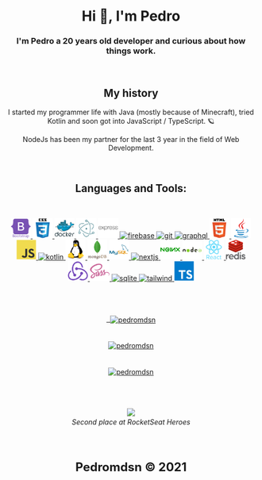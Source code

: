 <h1 align="center">Hi 👋, I'm Pedro</h1>
<h3 align="center">I'm Pedro a 20 years old developer and curious about how things work.</h3>
<br />
<h2 align="center">My history</h2>
<p align="center">
    I started my programmer life with Java (mostly because of Minecraft), tried Kotlin and soon got into JavaScript / TypeScript. 🪐
</p>
<p align="center">
    NodeJs has been my partner for the last 3 year in the field of Web Development.
</p>
<br />
<h2 align="center">Languages and Tools:</h2>
<br />
<p align="center">
    <a href="https://www.gnu.org/software/bash/" target="_blank"> <img src="https://raw.githubusercontent.com/devicons/devicon/master/icons/bootstrap/bootstrap-plain-wordmark.svg" alt="bootstrap" width="40" height="40" /> </a>
    <a href="https://www.w3schools.com/css/" target="_blank"> <img src="https://raw.githubusercontent.com/devicons/devicon/master/icons/css3/css3-original-wordmark.svg" alt="css3" width="40" height="40" /> </a>
    <a href="https://www.docker.com/" target="_blank"> <img src="https://raw.githubusercontent.com/devicons/devicon/master/icons/docker/docker-original-wordmark.svg" alt="docker" width="40" height="40" /> </a>
    <a href="https://www.electronjs.org" target="_blank"> <img src="https://raw.githubusercontent.com/devicons/devicon/master/icons/electron/electron-original.svg" alt="electron" width="40" height="40" /> </a>
    <a href="https://expressjs.com" target="_blank"> <img src="https://raw.githubusercontent.com/devicons/devicon/master/icons/express/express-original-wordmark.svg" alt="express" width="40" height="40" /> </a>
    <a href="https://firebase.google.com/" target="_blank"> <img src="https://www.vectorlogo.zone/logos/firebase/firebase-icon.svg" alt="firebase" width="40" height="40" /> </a>
    <a href="https://git-scm.com/" target="_blank"> <img src="https://www.vectorlogo.zone/logos/git-scm/git-scm-icon.svg" alt="git" width="40" height="40" /> </a>
    <a href="https://graphql.org" target="_blank"> <img src="https://www.vectorlogo.zone/logos/graphql/graphql-icon.svg" alt="graphql" width="40" height="40" /> </a>
    <a href="https://www.w3.org/html/" target="_blank"> <img src="https://raw.githubusercontent.com/devicons/devicon/master/icons/html5/html5-original-wordmark.svg" alt="html5" width="40" height="40" /> </a>
    <a href="https://www.java.com" target="_blank"> <img src="https://raw.githubusercontent.com/devicons/devicon/master/icons/java/java-original.svg" alt="java" width="40" height="40" /> </a>
    <a href="https://developer.mozilla.org/en-US/docs/Web/JavaScript" target="_blank">
        <img src="https://raw.githubusercontent.com/devicons/devicon/master/icons/javascript/javascript-original.svg" alt="javascript" width="40" height="40" />
    </a>
    <a href="https://kotlinlang.org" target="_blank"> <img src="https://www.vectorlogo.zone/logos/kotlinlang/kotlinlang-icon.svg" alt="kotlin" width="40" height="40" /> </a>
    <a href="https://www.linux.org/" target="_blank"> <img src="https://raw.githubusercontent.com/devicons/devicon/master/icons/linux/linux-original.svg" alt="linux" width="40" height="40" /> </a>
    <a href="https://www.mongodb.com/" target="_blank"> <img src="https://raw.githubusercontent.com/devicons/devicon/master/icons/mongodb/mongodb-original-wordmark.svg" alt="mongodb" width="40" height="40" /> </a>
    <a href="https://www.mysql.com/" target="_blank"> <img src="https://raw.githubusercontent.com/devicons/devicon/master/icons/mysql/mysql-original-wordmark.svg" alt="mysql" width="40" height="40" /> </a>
    <a href="https://nextjs.org/" target="_blank"> <img src="https://cdn.worldvectorlogo.com/logos/nextjs-3.svg" alt="nextjs" width="40" height="40" /> </a>
    <a href="https://www.nginx.com" target="_blank"> <img src="https://raw.githubusercontent.com/devicons/devicon/master/icons/nginx/nginx-original.svg" alt="nginx" width="40" height="40" /> </a>
    <a href="https://nodejs.org" target="_blank"> <img src="https://raw.githubusercontent.com/devicons/devicon/master/icons/nodejs/nodejs-original-wordmark.svg" alt="nodejs" width="40" height="40" /> </a>
    <a href="https://reactjs.org/" target="_blank"> <img src="https://raw.githubusercontent.com/devicons/devicon/master/icons/react/react-original-wordmark.svg" alt="react" width="40" height="40" /> </a>
    <a href="https://redis.io" target="_blank"> <img src="https://raw.githubusercontent.com/devicons/devicon/master/icons/redis/redis-original-wordmark.svg" alt="redis" width="40" height="40" /> </a>
    <a href="https://redux.js.org" target="_blank"> <img src="https://raw.githubusercontent.com/devicons/devicon/master/icons/redux/redux-original.svg" alt="redux" width="40" height="40" /> </a>
    <a href="https://sass-lang.com" target="_blank"> <img src="https://raw.githubusercontent.com/devicons/devicon/master/icons/sass/sass-original.svg" alt="sass" width="40" height="40" /> </a>
    <a href="https://www.sqlite.org/" target="_blank"> <img src="https://www.vectorlogo.zone/logos/sqlite/sqlite-icon.svg" alt="sqlite" width="40" height="40" /> </a>
    <a href="https://tailwindcss.com/" target="_blank"> <img src="https://www.vectorlogo.zone/logos/tailwindcss/tailwindcss-icon.svg" alt="tailwind" width="40" height="40" /> </a>
    <a href="https://www.typescriptlang.org/" target="_blank"> <img src="https://raw.githubusercontent.com/devicons/devicon/master/icons/typescript/typescript-original.svg" alt="typescript" width="40" height="40" /> </a>
    <br />
    <br />
    <br />
    <br />
    <a href="https://www.pedromdsn.com/">
        <div align="center">
            &nbsp;
            <img align="center" src="https://stats.pedromdsn.com/api?username=pedromdsn&show_icons=true&locale=en&theme=prussian&include_all_commits=true&count_private=true" alt="pedromdsn" />
        </div>
    </a>
    <br />
    <br />
    <a href="https://www.pedromdsn.com/">
        <div align="center"><img align="center" src="http://github-readme-streak-stats.herokuapp.com?user=Pedromdsn&theme=prussian&hide_border=true&date_format=j%20M%5B%20Y%5D" alt="pedromdsn" /></div>
    </a>
    <br />
    <br />
    <a href="https://www.pedromdsn.com/">
        <div align="center"><img align="center" src="https://github-readme-stats.vercel.app/api/top-langs?username=pedromdsn&show_icons=true&locale=en&layout=compact&theme=prussian&langs_count=6" alt="pedromdsn" /></div>
    </a>
    <br />
    <br />
    <br />
</p>

<div align="center">
    <img width="400px" src="https://media.discordapp.net/attachments/816405381055381544/937905105657815060/heroes-jan-2022.png?width=478&height=478" />
    <div>
        <i>Second place at RocketSeat Heroes</i>
    </div>
    <br />
    <br />
    <br />
    <br />
    <div align="center">
        <strong>
            <font size="+2" style="font">
                Pedromdsn © 2021
            </font>
        </strong>
    </div>
    <br />
    <br />
    <br />
</div>
